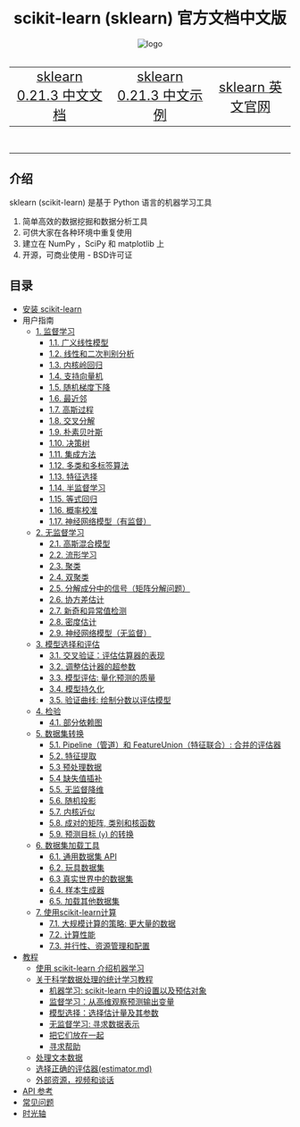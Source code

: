 # <center>scikit-learn (sklearn) 官方文档中文版</center>

<center><img src="img/logo/scikit-learn-logo.png" alt="logo" /></center>

<br/>
<table>
    <tr align="center">
        <td><a title="sklearn 0.21.3[master] 中文文档" href="https://sklearn.apachecn.org/" target="_blank"><font size="5">sklearn 0.21.3 中文文档</font></a></td>
        <td><a title="sklearn 0.21.3[master] 中文示例" href="https://sklearn.apachecn.org/docs/examples" target="_blank"><font size="5">sklearn 0.21.3 中文示例</font></a></td>
        <td><a title="sklearn 英文官网" href="https://scikit-learn.org" target="_blank"><font size="5">sklearn 英文官网</font></a></td>
    </tr>
</table>
<br/>

---

## 介绍

sklearn (scikit-learn) 是基于 Python 语言的机器学习工具

1. 简单高效的数据挖掘和数据分析工具
2. 可供大家在各种环境中重复使用
3. 建立在 NumPy ，SciPy 和 matplotlib 上
4. 开源，可商业使用 - BSD许可证

## 目录

*   [安装 scikit-learn](docs/master/62.md)
*   用户指南
    *   [1. 监督学习](docs/master/1.md)
        * [1.1. 广义线性模型](docs/master/2.md)
        * [1.2. 线性和二次判别分析](docs/master/3.md)
        * [1.3. 内核岭回归](docs/master/4.md)
        * [1.4. 支持向量机](docs/master/5.md)
        * [1.5. 随机梯度下降](docs/master/6.md)
        * [1.6. 最近邻](docs/master/7.md)
        * [1.7. 高斯过程](docs/master/8.md)
        * [1.8. 交叉分解](docs/master/9.md)
        * [1.9. 朴素贝叶斯](docs/master/10.md)
        * [1.10. 决策树](docs/master/11.md)
        * [1.11. 集成方法](docs/master/12.md)
        * [1.12. 多类和多标签算法](docs/master/13.md)
        * [1.13. 特征选择](docs/master/14.md)
        * [1.14. 半监督学习](docs/master/15.md)
        * [1.15. 等式回归](docs/master/16.md)
        * [1.16. 概率校准](docs/master/17.md)
        * [1.17. 神经网络模型（有监督）](docs/master/18.md)
    *   [2. 无监督学习](docs/master/19.md)
        * [2.1. 高斯混合模型](docs/master/20.md)
        * [2.2. 流形学习](docs/master/21.md)
        * [2.3. 聚类](docs/master/22.md)
        * [2.4. 双聚类](docs/master/23.md)
        * [2.5. 分解成分中的信号（矩阵分解问题）](docs/master/24.md)
        * [2.6. 协方差估计](docs/master/25.md)
        * [2.7. 新奇和异常值检测](docs/master/26.md)
        * [2.8. 密度估计](docs/master/27.md)
        * [2.9. 神经网络模型（无监督）](docs/master/28.md)
    * [3. 模型选择和评估](docs/master/29.md)
        * [3.1. 交叉验证：评估估算器的表现](docs/master/30.md)
        * [3.2. 调整估计器的超参数](docs/master/31.md)
        * [3.3. 模型评估: 量化预测的质量](docs/master/32.md)
        * [3.4. 模型持久化](docs/master/33.md)
        * [3.5. 验证曲线: 绘制分数以评估模型](docs/master/34.md)
    * [4.  检验](docs/master/35.md)
        * [4.1. 部分依赖图](docs/master/36.md)
    * [5. 数据集转换](docs/master/37.md)
        * [5.1. Pipeline（管道）和 FeatureUnion（特征联合）: 合并的评估器](docs/master/38.md)
        * [5.2. 特征提取](docs/master/39.md)
        * [5.3 预处理数据](docs/master/40.md)
        * [5.4 缺失值插补](docs/master/41.md)
        * [5.5. 无监督降维](docs/master/42.md)
        * [5.6. 随机投影](docs/master/43.md)
        * [5.7. 内核近似](docs/master/44.md)
        * [5.8. 成对的矩阵, 类别和核函数](docs/master/45.md)
        * [5.9. 预测目标 (`y`) 的转换](docs/master/46.md)
    * [6. 数据集加载工具](docs/master/47.md)
        * [6.1. 通用数据集 API](docs/master/47.md)
        * [6.2. 玩具数据集](docs/master/47.md)
        * [6.3 真实世界中的数据集](docs/master/47.md)
        * [6.4. 样本生成器](docs/master/47.md)
        * [6.5. 加载其他数据集](docs/master/47.md)
    * [7. 使用scikit-learn计算](docs/master/48.md)
        * [7.1. 大规模计算的策略: 更大量的数据](docs/master/48.md)
        * [7.2. 计算性能](docs/master/48.md)
        * [7.3. 并行性、资源管理和配置](docs/master/48.md)
*   [教程](docs/master/50.md)
    *   [使用 scikit-learn 介绍机器学习](docs/master/51.md)
    *   [关于科学数据处理的统计学习教程](docs/master/52.md)
        *   [机器学习: scikit-learn 中的设置以及预估对象](docs/master/53.md)
        *   [监督学习：从高维观察预测输出变量](docs/master/54.md)
        *   [模型选择：选择估计量及其参数](docs/master/55.md)
        *   [无监督学习: 寻求数据表示](docs/master/56.md)
        *   [把它们放在一起](docs/master/57.md)
        *   [寻求帮助](docs/master/58.md)
    *   [处理文本数据](docs/master/59.md)
    *   [选择正确的评估器(estimator.md)](docs/master/60.md)
    *   [外部资源，视频和谈话](docs/master/61.md)
*   [API 参考](https://scikit-learn.org/stable/modules/classes.html)
*   [常见问题](docs/master/63.md)
*   [时光轴](docs/master/64.md)
